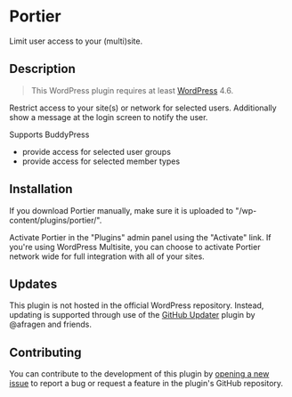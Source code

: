 # Portier #

Limit user access to your (multi)site.

## Description ##

> This WordPress plugin requires at least [WordPress](https://wordpress.org) 4.6.

Restrict access to your site(s) or network for selected users. Additionally show a message at the login screen to notify the user.

Supports BuddyPress
* provide access for selected user groups
* provide access for selected member types

## Installation ##

If you download Portier manually, make sure it is uploaded to "/wp-content/plugins/portier/".

Activate Portier in the "Plugins" admin panel using the "Activate" link. If you're using WordPress Multisite, you can choose to activate Portier network wide for full integration with all of your sites.

## Updates ##

This plugin is not hosted in the official WordPress repository. Instead, updating is supported through use of the [GitHub Updater](https://github.com/afragen/github-updater/) plugin by @afragen and friends.

## Contributing ##

You can contribute to the development of this plugin by [opening a new issue](https://github.com/lmoffereins/portier/issues/) to report a bug or request a feature in the plugin's GitHub repository.

